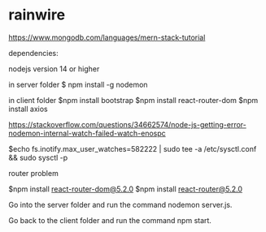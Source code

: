 # rainwire

https://www.mongodb.com/languages/mern-stack-tutorial

dependencies:

nodejs version 14 or higher

in server folder
$ npm install -g nodemon

in client folder
$npm install bootstrap
$npm install react-router-dom
$npm install axios

https://stackoverflow.com/questions/34662574/node-js-getting-error-nodemon-internal-watch-failed-watch-enospc

$echo fs.inotify.max_user_watches=582222 | sudo tee -a /etc/sysctl.conf && sudo sysctl -p

router problem

$npm install react-router-dom@5.2.0
$npm install react-router@5.2.0

Go into the server folder and run the command nodemon server.js.

Go back to the client folder and run the command npm start.
